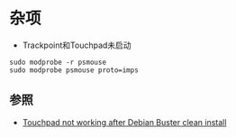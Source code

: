 # 杂项

- Trackpoint和Touchpad未启动

```
sudo modprobe -r psmouse
sudo modprobe psmouse proto=imps
```

## 参照

- [Touchpad not working after Debian Buster clean install](https://www.reddit.com/r/debian/comments/compbe/touchpad_not_working_after_debian_buster_clean/)